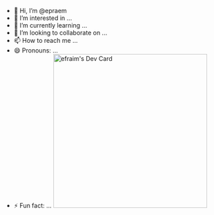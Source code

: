 - 👋 Hi, I’m @epraem
- 👀 I’m interested in ...
- 🌱 I’m currently learning ...
- 💞️ I’m looking to collaborate on ...
- 📫 How to reach me ...
- 😄 Pronouns: ...
- ⚡ Fun fact: ...
<a href="https://app.daily.dev/epepftw"><img src="https://api.daily.dev/devcards/v2/ut1xU4dhUASk0Zk1SMbIu.png?type=default&r=kx4" width="356" alt="efraim's Dev Card"/></a>
<!---
epraem/epraem is a ✨ special ✨ repository because its `README.md` (this file) appears on your GitHub profile.
You can click the Preview link to take a look at your changes.
--->
